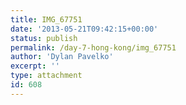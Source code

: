 ```yaml
---
title: IMG_67751
date: '2013-05-21T09:42:15+00:00'
status: publish
permalink: /day-7-hong-kong/img_67751
author: 'Dylan Pavelko'
excerpt: ''
type: attachment
id: 608
---
```

<!DOCTYPE html PUBLIC "-//W3C//DTD HTML 4.0 Transitional//EN" "http://www.w3.org/TR/REC-html40/loose.dtd">
<?xml encoding="UTF-8">
